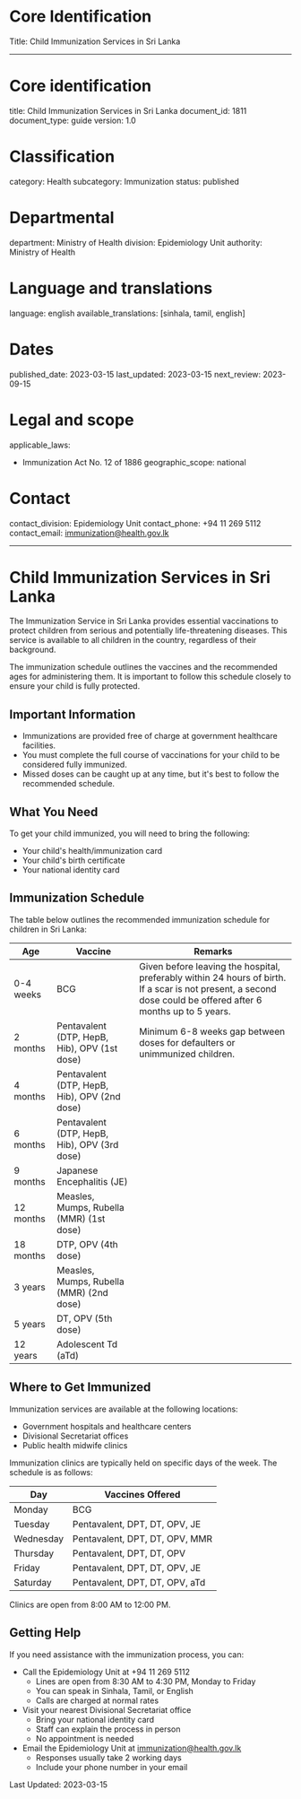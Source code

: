 # Core Identification
Title: Child Immunization Services in Sri Lanka

---
# Core identification
title: Child Immunization Services in Sri Lanka
document_id: 1811
document_type: guide
version: 1.0

# Classification
category: Health
subcategory: Immunization
status: published

# Departmental
department: Ministry of Health
division: Epidemiology Unit
authority: Ministry of Health

# Language and translations
language: english
available_translations: [sinhala, tamil, english]

# Dates
published_date: 2023-03-15
last_updated: 2023-03-15
next_review: 2023-09-15

# Legal and scope
applicable_laws:
 - Immunization Act No. 12 of 1886
geographic_scope: national

# Contact
contact_division: Epidemiology Unit
contact_phone: +94 11 269 5112
contact_email: immunization@health.gov.lk

---

# Child Immunization Services in Sri Lanka

The Immunization Service in Sri Lanka provides essential vaccinations to protect children from serious and potentially life-threatening diseases. This service is available to all children in the country, regardless of their background.

The immunization schedule outlines the vaccines and the recommended ages for administering them. It is important to follow this schedule closely to ensure your child is fully protected.

## Important Information

- Immunizations are provided free of charge at government healthcare facilities.
- You must complete the full course of vaccinations for your child to be considered fully immunized.
- Missed doses can be caught up at any time, but it's best to follow the recommended schedule.

## What You Need

To get your child immunized, you will need to bring the following:
- Your child's health/immunization card
- Your child's birth certificate
- Your national identity card

## Immunization Schedule

The table below outlines the recommended immunization schedule for children in Sri Lanka:

| Age | Vaccine | Remarks |
| --- | --- | --- |
| 0-4 weeks | BCG | Given before leaving the hospital, preferably within 24 hours of birth. If a scar is not present, a second dose could be offered after 6 months up to 5 years. |
| 2 months | Pentavalent (DTP, HepB, Hib), OPV (1st dose) | Minimum 6-8 weeks gap between doses for defaulters or unimmunized children. |
| 4 months | Pentavalent (DTP, HepB, Hib), OPV (2nd dose) |  |
| 6 months | Pentavalent (DTP, HepB, Hib), OPV (3rd dose) |  |
| 9 months | Japanese Encephalitis (JE) |  |
| 12 months | Measles, Mumps, Rubella (MMR) (1st dose) |  |
| 18 months | DTP, OPV (4th dose) |  |
| 3 years | Measles, Mumps, Rubella (MMR) (2nd dose) |  |
| 5 years | DT, OPV (5th dose) |  |
| 12 years | Adolescent Td (aTd) |  |

## Where to Get Immunized

Immunization services are available at the following locations:

- Government hospitals and healthcare centers
- Divisional Secretariat offices
- Public health midwife clinics

Immunization clinics are typically held on specific days of the week. The schedule is as follows:

| Day | Vaccines Offered |
| --- | --- |
| Monday | BCG |
| Tuesday | Pentavalent, DPT, DT, OPV, JE |
| Wednesday | Pentavalent, DPT, DT, OPV, MMR |
| Thursday | Pentavalent, DPT, DT, OPV |
| Friday | Pentavalent, DPT, DT, OPV, JE |
| Saturday | Pentavalent, DPT, DT, OPV, aTd |

Clinics are open from 8:00 AM to 12:00 PM.

## Getting Help

If you need assistance with the immunization process, you can:

- Call the Epidemiology Unit at +94 11 269 5112
    - Lines are open from 8:30 AM to 4:30 PM, Monday to Friday
    - You can speak in Sinhala, Tamil, or English
    - Calls are charged at normal rates
- Visit your nearest Divisional Secretariat office
    - Bring your national identity card
    - Staff can explain the process in person
    - No appointment is needed
- Email the Epidemiology Unit at immunization@health.gov.lk
    - Responses usually take 2 working days
    - Include your phone number in your email

Last Updated: 2023-03-15